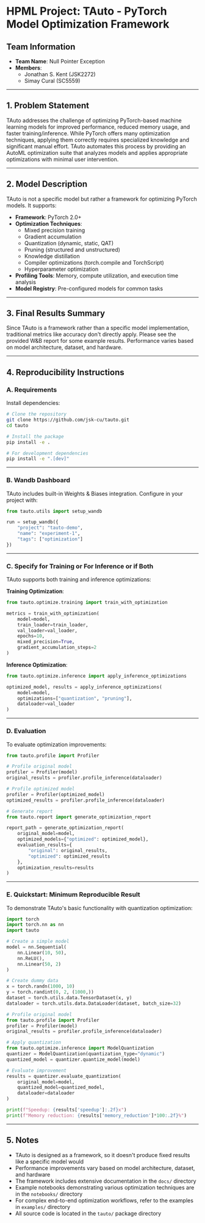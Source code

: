 # HPML Project: TAuto - PyTorch Model Optimization Framework

## Team Information
- **Team Name**: Null Pointer Exception
- **Members**:
  - Jonathan S. Kent (JSK2272)
  - Simay Cural (SC5559)

---

## 1. Problem Statement
TAuto addresses the challenge of optimizing PyTorch-based machine learning models for improved performance, reduced memory usage, and faster training/inference. While PyTorch offers many optimization techniques, applying them correctly requires specialized knowledge and significant manual effort. TAuto automates this process by providing an AutoML optimization suite that analyzes models and applies appropriate optimizations with minimal user intervention.

---

## 2. Model Description
TAuto is not a specific model but rather a framework for optimizing PyTorch models. It supports:

- **Framework**: PyTorch 2.0+
- **Optimization Techniques**:
  - Mixed precision training
  - Gradient accumulation
  - Quantization (dynamic, static, QAT)
  - Pruning (structured and unstructured)
  - Knowledge distillation
  - Compiler optimizations (torch.compile and TorchScript)
  - Hyperparameter optimization
- **Profiling Tools**: Memory, compute utilization, and execution time analysis
- **Model Registry**: Pre-configured models for common tasks

---

## 3. Final Results Summary

Since TAuto is a framework rather than a specific model implementation, traditional metrics like accuracy don't directly apply. Please see the provided W&B report for some example results. Performance varies based on model architecture, dataset, and hardware.

---

## 4. Reproducibility Instructions

### A. Requirements

Install dependencies:
```bash
# Clone the repository
git clone https://github.com/jsk-cu/tauto.git
cd tauto

# Install the package
pip install -e .

# For development dependencies
pip install -e ".[dev]"
```

---

### B. Wandb Dashboard

TAuto includes built-in Weights & Biases integration. Configure in your project with:

```python
from tauto.utils import setup_wandb

run = setup_wandb({
    "project": "tauto-demo",
    "name": "experiment-1",
    "tags": ["optimization"]
})
```

---

### C. Specify for Training or For Inference or if Both 

TAuto supports both training and inference optimizations:

**Training Optimization**:
```python
from tauto.optimize.training import train_with_optimization

metrics = train_with_optimization(
    model=model,
    train_loader=train_loader,
    val_loader=val_loader,
    epochs=10,
    mixed_precision=True,
    gradient_accumulation_steps=2
)
```

**Inference Optimization**:
```python
from tauto.optimize.inference import apply_inference_optimizations

optimized_model, results = apply_inference_optimizations(
    model=model,
    optimizations=["quantization", "pruning"],
    dataloader=val_loader
)
```

---

### D. Evaluation

To evaluate optimization improvements:

```python
from tauto.profile import Profiler

# Profile original model
profiler = Profiler(model)
original_results = profiler.profile_inference(dataloader)

# Profile optimized model
profiler = Profiler(optimized_model)
optimized_results = profiler.profile_inference(dataloader)

# Generate report
from tauto.report import generate_optimization_report

report_path = generate_optimization_report(
    original_model=model,
    optimized_models={"optimized": optimized_model},
    evaluation_results={
        "original": original_results,
        "optimized": optimized_results
    },
    optimization_results=results
)
```

---

### E. Quickstart: Minimum Reproducible Result

To demonstrate TAuto's basic functionality with quantization optimization:

```python
import torch
import torch.nn as nn
import tauto

# Create a simple model
model = nn.Sequential(
    nn.Linear(10, 50),
    nn.ReLU(),
    nn.Linear(50, 2)
)

# Create dummy data
x = torch.randn(1000, 10)
y = torch.randint(0, 2, (1000,))
dataset = torch.utils.data.TensorDataset(x, y)
dataloader = torch.utils.data.DataLoader(dataset, batch_size=32)

# Profile original model
from tauto.profile import Profiler
profiler = Profiler(model)
original_results = profiler.profile_inference(dataloader)

# Apply quantization
from tauto.optimize.inference import ModelQuantization
quantizer = ModelQuantization(quantization_type="dynamic")
quantized_model = quantizer.quantize_model(model)

# Evaluate improvement
results = quantizer.evaluate_quantization(
    original_model=model,
    quantized_model=quantized_model,
    dataloader=dataloader
)

print(f"Speedup: {results['speedup']:.2f}x")
print(f"Memory reduction: {results['memory_reduction']*100:.2f}%")
```

---

## 5. Notes
- TAuto is designed as a framework, so it doesn't produce fixed results like a specific model would
- Performance improvements vary based on model architecture, dataset, and hardware
- The framework includes extensive documentation in the `docs/` directory
- Example notebooks demonstrating various optimization techniques are in the `notebooks/` directory
- For complex end-to-end optimization workflows, refer to the examples in `examples/` directory
- All source code is located in the `tauto/` package directory